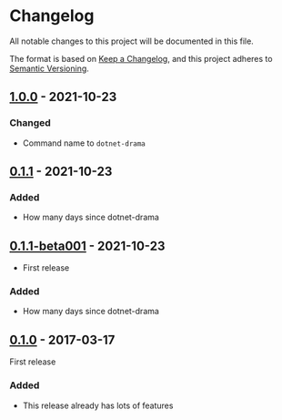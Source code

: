 # Changelog

All notable changes to this project will be documented in this file.

The format is based on [Keep a Changelog](https://keepachangelog.com/en/1.0.0/),
and this project adheres to [Semantic Versioning](https://semver.org/spec/v2.0.0.html).

## [1.0.0] - 2021-10-23

### Changed
- Command name to `dotnet-drama`

## [0.1.1] - 2021-10-23

### Added
- How many days since dotnet-drama

## [0.1.1-beta001] - 2021-10-23

- First release

### Added
- How many days since dotnet-drama

## [0.1.0] - 2017-03-17

First release

### Added
- This release already has lots of features

[Unreleased]: https://github.com/TheAngryByrd/dotnet-drama/compare/v1.0.0...HEAD
[1.0.0]: https://github.com/TheAngryByrd/dotnet-drama/compare/v0.1.1...v1.0.0
[0.1.1]: https://github.com/TheAngryByrd/dotnet-drama/compare/v0.1.0...v0.1.1
[0.1.1-beta001]: https://github.com/TheAngryByrd/dotnet-drama/compare/v0.1.0...v0.1.1-beta001
[0.1.0]: https://github.com/user/MyCoolNewLib.git/releases/tag/v0.1.0
